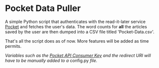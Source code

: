 # Pocket Data Puller

A simple Python script that authenticates with the read-it-later service [Pocket](https://getpocket.com/) and fetches the user's data. The word counts for **all** the articles saved by the user are then dumped into a CSV file titled 'Pocket-Data.csv'.

That's all the script does as of now. More features will be added as time permits.

*Variables such as the [Pocket API Consumer Key](https://getpocket.com/developer/docs/overview) and the redirect URI will have to be manually added to a* config.py *file.*